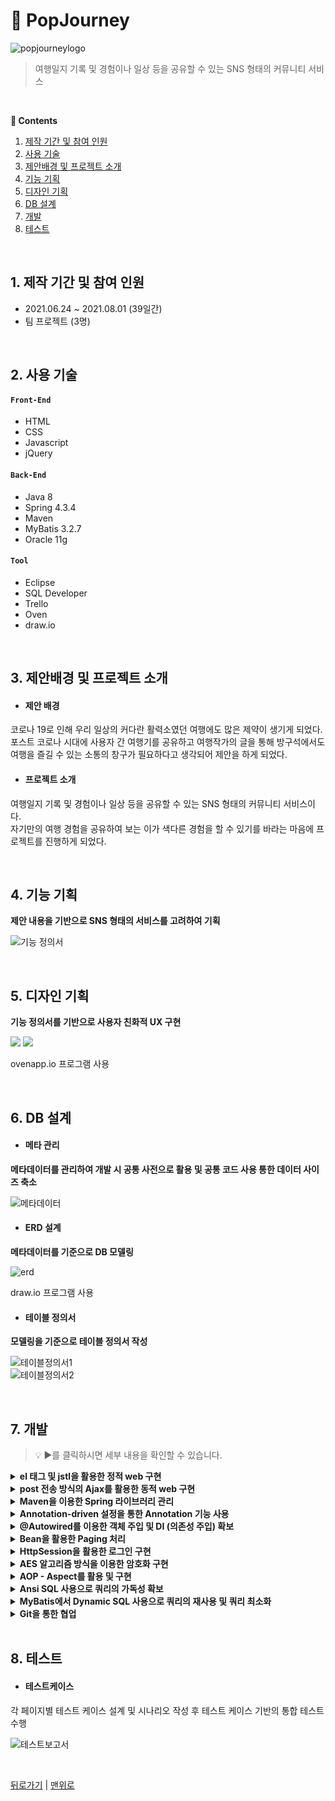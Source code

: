 # 📌 PopJourney
![popjourneylogo](https://user-images.githubusercontent.com/76789355/133204745-19f39261-55de-4d45-8a8c-2456019fac6d.png)
>여행일지 기록 및 경험이나 일상 등을 공유할 수 있는 SNS 형태의 커뮤니티 서비스  

</br>

**:book: Contents**
1. [제작 기간 및 참여 인원](#1-제작-기간-및-참여-인원)
2. [사용 기술](#2-사용-기술)
3. [제안배경 및 프로젝트 소개](#3-제안배경-및-프로젝트-소개)
4. [기능 기획](#4-기능-기획)
5. [디자인 기획](#5-디자인-기획)
6. [DB 설계](#6-db-설계)
7. [개발](#7-개발)
8. [테스트](#8-테스트)

</br>

## 1. 제작 기간 및 참여 인원
- 2021.06.24 ~ 2021.08.01 (39일간)  
- 팀 프로젝트 (3명)

</br>

## 2. 사용 기술
#### `Front-End`
  - HTML
  - CSS
  - Javascript
  - jQuery

#### `Back-End`
  - Java 8
  - Spring 4.3.4
  - Maven
  - MyBatis 3.2.7
  - Oracle 11g

#### `Tool`
  - Eclipse
  - SQL Developer
  - Trello
  - Oven
  - draw.io

</br>

## 3. 제안배경 및 프로젝트 소개

- #### 제안 배경

코로나 19로 인해 우리 일상의 커다란 활력소였던 여행에도 많은 제약이 생기게 되었다.  
포스트 코로나 시대에 사용자 간 여행기를 공유하고 여행작가의 글을 통해 방구석에서도  
여행을 즐길 수 있는 소통의 창구가 필요하다고 생각되어 제안을 하게 되었다.

- #### 프로젝트 소개

여행일지 기록 및 경험이나 일상 등을 공유할 수 있는 SNS 형태의 커뮤니티 서비스이다.  
자기만의 여행 경험을 공유하여 보는 이가 색다른 경험을 할 수 있기를 바라는 마음에 프로젝트를 진행하게 되었다.  

</br>

## 4. 기능 기획
**제안 내용을 기반으로 SNS 형태의 서비스를 고려하여 기획**

![기능 정의서](https://user-images.githubusercontent.com/76789355/133205925-b499ff39-8a9b-40c5-b299-ff8783600fee.jpg)

</br>

## 5. 디자인 기획
**기능 정의서를 기반으로 사용자 친화적 UX 구현**

![](https://user-images.githubusercontent.com/76789355/133206511-f450f830-d123-45c4-a919-d1ff23819aff.jpg)
![](https://user-images.githubusercontent.com/76789355/133206524-9e95c629-a05e-4970-882a-137fb8b26ece.jpg)

ovenapp.io 프로그램 사용

</br>


## 6. DB 설계

- #### 메타 관리

**메타데이터를 관리하여 개발 시 공통 사전으로 활용 및 공통 코드 사용 통한 데이터 사이즈 축소**

![메타데이터](https://user-images.githubusercontent.com/76789355/133207511-1d7f7017-e189-49d1-a89e-93f16eebb39e.jpg)

- #### ERD 설계

**메타데이터를 기준으로 DB 모델링**

![erd](https://user-images.githubusercontent.com/76789355/133207783-14c2a119-fa44-40f0-97ad-9308aa858369.jpg)

draw.io 프로그램 사용

- #### 테이블 정의서

**모델링을 기준으로 테이블 정의서 작성**

![테이블정의서1](https://user-images.githubusercontent.com/76789355/133208384-dbd983c1-af71-4a10-aea7-c15aea10a7c0.jpg)  
![테이블정의서2](https://user-images.githubusercontent.com/76789355/133208398-6e772a2a-7827-4867-b333-51beb0345f39.jpg)  

</br>

## 7. 개발
>💡 ▶를 클릭하시면 세부 내용을 확인할 수 있습니다.

<details>
<summary><b>el 태그 및 jstl을 활용한 정적 web 구현</b></summary>
<div markdown="1">
  </br>
  
  - Controller → jsp 이동 시 view resolver가 view 경로 추가 및 화면 구현
  
  ![](https://user-images.githubusercontent.com/76789355/133209331-fc0fa7eb-7b42-452b-9eb4-4492c4735732.jpg)  
  🔍 Controller [코드확인](https://github.com/nashs789/PopJourney/blob/3f5fcde32233c027187baeef4b47b75ea3eda2ba/Popjourney/src/main/java/com/gdj35/popjourney/web/Controller/JmPopJourneyController.java#L1200)  
  🔍 JSP [코드확인](https://github.com/nashs789/PopJourney/blob/3f5fcde32233c027187baeef4b47b75ea3eda2ba/Popjourney/src/main/webapp/WEB-INF/views/CJM/journal.jsp#L2728)
  
</div>
</details>

<details>
<summary><b>post 전송 방식의 Ajax를 활용한 동적 web 구현</b></summary>
<div markdown="1">
  </br>
  
  - 로딩된 페이지 상에서 동적으로 웹을 구현함으로써 화면의 리로드 없이 사용할 수 있도록 구현
  
  ![](https://user-images.githubusercontent.com/76789355/133211536-29600c3d-dc10-4691-ba85-0e1b437bfaf1.jpg)  
  🔍 Controller [코드확인](https://github.com/nashs789/PopJourney/blob/3f5fcde32233c027187baeef4b47b75ea3eda2ba/Popjourney/src/main/java/com/gdj35/popjourney/web/Controller/JmPopJourneyController.java#L85)  
  🔍 JSP [코드확인](https://github.com/nashs789/PopJourney/blob/3f5fcde32233c027187baeef4b47b75ea3eda2ba/Popjourney/src/main/webapp/WEB-INF/views/CJM/clientCenterQuestion.jsp#L1070)
  
</div>
</details>

<details>
<summary><b>Maven을 이용한 Spring 라이브러리 관리</b></summary>
<div markdown="1">
  </br>
  
  🔍 Porn.xml [코드확인](https://github.com/nashs789/PopJourney/blob/3f5fcde32233c027187baeef4b47b75ea3eda2ba/Popjourney/pom.xml#L18)  
  
</div>
</details>

<details>
<summary><b>Annotation-driven 설정을 통한 Annotation 기능 사용</b></summary>
<div markdown="1">
  </br>
  
  - 주석에 의미를 부여하고 재사용성 증가
  
  ```xml:servlet-context.xml
  
  <!-- Enables the Spring MVC @Controller programming model -->  
  <annotation-driven />
  ```
  
</div>
</details>

<details>
<summary><b>@Autowired를 이용한 객체 주입 및 DI (의존성 주입) 확보</b></summary>
<div markdown="1">
  </br>
  
  - 객체에 의존성을 주입시켜 error 방지 및 효율적인 유지보수 가능
  
  ```java:JmPopJourneyController.java
  
  @Controller
  public class JmPopJourneyController {
	@Autowired
	public IJmPopjourneyService iJmPopjourneyService;

	@Autowired
	public IPagingService iPagingService;

  ...

  @Service
  public class JmPopjourneyService implements IJmPopjourneyService {
	@Autowired IJmPopjourneyDao iJmPopjourneyDao;

  ...

  @Repository
  public class JmPopjourneyDao implements IJmPopjourneyDao {
	@Autowired SqlSession sqlSession;

  ...
  ```
  
</div>
</details>

<details>
<summary><b>Bean을 활용한 Paging 처리</b></summary>
<div markdown="1">
  </br>
  
  ![](https://user-images.githubusercontent.com/76789355/133216343-504e603d-2e53-49ad-89e1-36614aede955.jpg)  
  🔍 Controller [코드확인](https://github.com/nashs789/PopJourney/blob/3f5fcde32233c027187baeef4b47b75ea3eda2ba/Popjourney/src/main/java/com/gdj35/popjourney/web/Controller/JmPopJourneyController.java#L407)  
  🔍 PagingBean [코드확인](https://github.com/nashs789/PopJourney/blob/3f5fcde32233c027187baeef4b47b75ea3eda2ba/Popjourney/src/main/java/com/gdj35/popjourney/common/bean/PagingBean.java#L3)  
   🔍 PagingService [코드확인](https://github.com/nashs789/PopJourney/blob/3f5fcde32233c027187baeef4b47b75ea3eda2ba/Popjourney/src/main/java/com/gdj35/popjourney/common/service/PagingService.java#L8)
  
</div>
</details>

<details>
<summary><b>HttpSession을 활용한 로그인 구현</b></summary>
<div markdown="1">
  </br>
  
  - Tomcat 서버를 활용하여 로그인 정보를 Session에 보관하여 사용
   
  🔍 Controller [코드확인](https://github.com/nashs789/PopJourney/blob/3f5fcde32233c027187baeef4b47b75ea3eda2ba/Popjourney/src/main/java/com/gdj35/popjourney/web/Controller/PopJourneyController.java#L497)
  
</div>
</details>

<details>
<summary><b>AES 알고리즘 방식을 이용한 암호화 구현</b></summary>
<div markdown="1">
  </br>
  
  - param에 들어 있는 비밀번호 키를 AES 알고리즘 방식으로 암호화 후 재정의
  
  🔍 Controller [코드확인](https://github.com/nashs789/PopJourney/blob/3f5fcde32233c027187baeef4b47b75ea3eda2ba/Popjourney/src/main/java/com/gdj35/popjourney/web/Controller/PopJourneyController.java#L214)  
  🔍 Utils [코드확인](https://github.com/nashs789/PopJourney/blob/3f5fcde32233c027187baeef4b47b75ea3eda2ba/Popjourney/src/main/java/com/gdj35/popjourney/util/Utils.java#L18)
  
</div>
</details>

<details>
<summary><b>AOP - Aspect를 활용 및 구현</b></summary>
<div markdown="1">
  </br>
  
  - 공통적인 기능을 수행하는 메소드에 부가기능 추가  
    - 로그인이 필요한 기능에 비 로그인으로 접속 시 서비스를 이용할 수 없도록 구현
  
  🔍 CommonAOP [코드확인](https://github.com/nashs789/PopJourney/blob/3f5fcde32233c027187baeef4b47b75ea3eda2ba/Popjourney/src/main/java/com/gdj35/popjourney/common/controller/CommonAOP.java#L14)  
 
</div>
</details>

<details>
<summary><b>Ansi SQL 사용으로 쿼리의 가독성 확보</b></summary>
<div markdown="1">
  </br>
  
  - 테이블간 관계가 FROM에서 명시 및 WHERE에서 조건 확인  
  
  🔍 SQL [코드확인](https://github.com/nashs789/PopJourney/blob/3f5fcde32233c027187baeef4b47b75ea3eda2ba/Popjourney/src/main/resources/mapper/JmPJ_SQL.xml#L4)  
 
</div>
</details>

<details>
<summary><b>MyBatis에서 Dynamic SQL 사용으로 쿼리의 재사용 및 쿼리 최소화</b></summary>
<div markdown="1">
  </br>
  
  - 조건문을 사용해 중복되는 쿼리를 최소화 
  
  🔍 SQL [코드확인](https://github.com/nashs789/PopJourney/blob/3f5fcde32233c027187baeef4b47b75ea3eda2ba/Popjourney/src/main/resources/mapper/JmPJ_SQL.xml#L83)  
 
</div>
</details>

<details>
<summary><b>Git을 통한 협업</b></summary>
<div markdown="1">
  </br>
  
  - Git을 활용하여 팀 작업을 진행 및 파트별 개발을 통한 개발 일정 단축
  
  ![](https://user-images.githubusercontent.com/76789355/133221080-12ca90b1-7d2e-423c-8823-8926c18ead98.jpg)  
  
</div>
</details>

</br>

## 8. 테스트

- #### 테스트케이스

각 페이지별 테스트 케이스 설계 및 시나리오 작성 후 테스트 케이스 기반의 통합 테스트 수행

![테스트보고서](https://user-images.githubusercontent.com/76789355/133222823-c912fd90-be1e-4036-a545-b51fe8758add.jpg)

</br>
  
[뒤로가기](https://github.com/jjeongminchoi/Portfolio) | [맨위로](https://github.com/jjeongminchoi/PopJourney)
